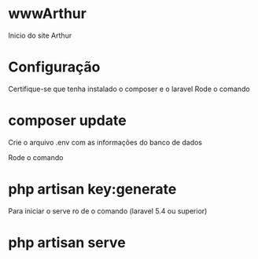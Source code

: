 # wwwArthur
Inicio do site Arthur

# Configuração

Certifique-se que tenha instalado o composer e o laravel
Rode o comando

# composer update

Crie o arquivo .env com as informações do banco de dados

Rode o comando 
# php artisan key:generate

Para iniciar o serve ro de o comando (laravel 5.4 ou superior)
# php artisan serve
